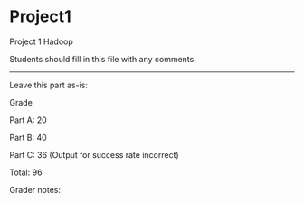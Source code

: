 # Project1
Project 1 Hadoop

Students should fill in this file with any comments.


------
Leave this part as-is:

Grade

Part A: 20
 
Part B: 40

Part C: 36 (Output for success rate incorrect)

Total: 96

Grader notes:
